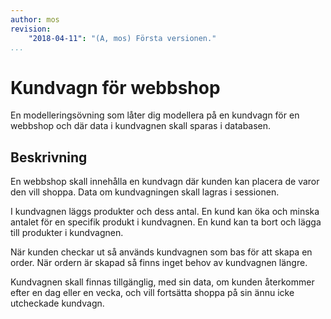```yaml
---
author: mos
revision:
    "2018-04-11": "(A, mos) Första versionen."
...
```

Kundvagn för webbshop
=======================

En modelleringsövning som låter dig modellera på en kundvagn för en webbshop och där data i kundvagnen skall sparas i databasen.



Beskrivning
-----------------------

En webbshop skall innehålla en kundvagn där kunden kan placera de varor den vill shoppa. Data om kundvagningen skall lagras i sessionen.

I kundvagnen läggs produkter och dess antal. En kund kan öka och minska antalet för en specifik produkt i kundvagnen. En kund kan ta bort och lägga till produkter i kundvagnen.

När kunden checkar ut så används kundvagnen som bas för att skapa en order. När ordern är skapad så finns inget behov av kundvagnen längre.

Kundvagnen skall finnas tillgänglig, med sin data, om kunden återkommer efter en dag eller en vecka, och vill fortsätta shoppa på sin ännu icke utcheckade kundvagn.



<!--
Lösningsförslag
-----------------------

Följande lösningsförslag finns, klicka på dem för att visa dem.
-->

